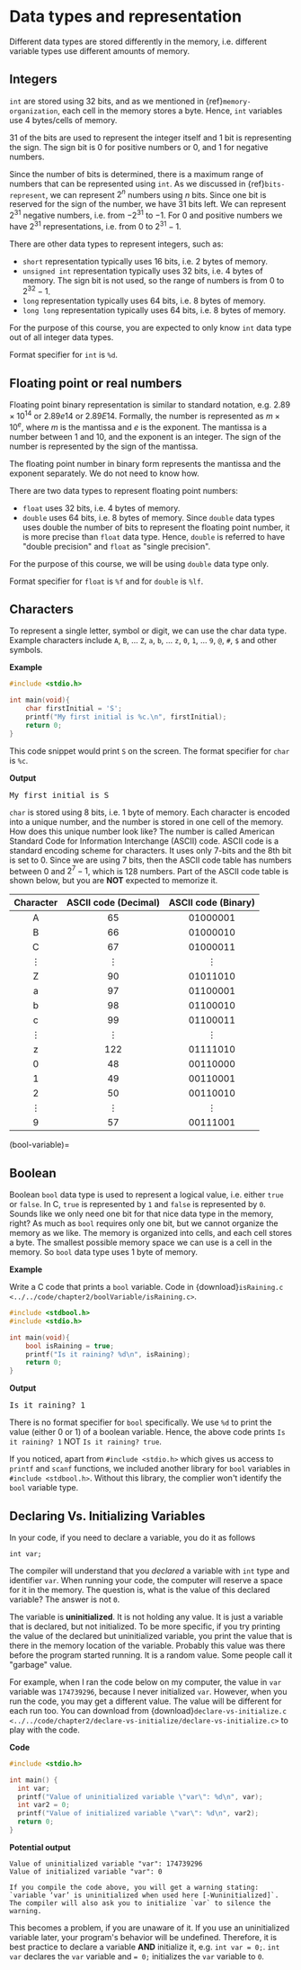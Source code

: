 # Data types and representation

Different data types are stored differently in the memory, i.e. different variable types use different amounts of memory.

## Integers

`int` are stored using 32 bits, and as we mentioned in {ref}`memory-organization`, each cell in the memory stores a byte. Hence, `int` variables use 4 bytes/cells of memory.

31 of the bits are used to represent the integer itself and 1 bit is representing the sign. The sign bit is 0 for positive numbers or 0, and 1 for negative numbers.

Since the number of bits is determined, there is a maximum range of numbers that can be represented using `int`. As we discussed in {ref}`bits-represent`, we can represent $2^n$ numbers using $n$ bits. Since one bit is reserved for the sign of the number, we have 31 bits left. We can represent $2^{31}$ negative numbers, i.e. from $-2^{31}$ to $-1$. For 0 and positive numbers we have $2^{31}$ representations, i.e. from 0 to $2^{31} - 1$. 

There are other data types to represent integers, such as:

* `short` representation typically uses 16 bits, i.e. 2 bytes of memory.
* `unsigned int` representation typically uses 32 bits, i.e. 4 bytes of memory. The sign bit is not used, so the range of numbers is from 0 to $2^{32} - 1$.
* `long` representation typically uses 64 bits, i.e. 8 bytes of memory.
* `long long` representation typically uses 64 bits, i.e. 8 bytes of memory.

For the purpose of this course, you are expected to only know `int` data type out of all integer data types.

Format specifier for `int` is `%d`.

## Floating point or real numbers

Floating point binary representation is similar to standard notation, e.g. $2.89 \times 10^{14}$ or $2.89e14$ or $2.89E14$. Formally, the number is represented as $m \times 10^e$, where $m$ is the mantissa and $e$ is the exponent. The mantissa is a number between 1 and 10, and the exponent is an integer. The sign of the number is represented by the sign of the mantissa. 

The floating point number in binary form represents the mantissa and the exponent separately. We do not need to know how.

There are two data types to represent floating point numbers: 

* `float` uses 32 bits, i.e. 4 bytes of memory. 
* `double` uses 64 bits, i.e. 8 bytes of memory. Since `double` data types uses double the number of bits to represent the floating point number, it is more precise than `float` data type. Hence, `double` is referred to have "double precision" and `float` as "single precision".

For the purpose of this course, we will be using `double` data type only.

Format specifier for `float` is `%f` and for `double` is `%lf`.

## Characters

To represent a single letter, symbol or digit, we can use the char data type. Example characters include `A`, `B`, ... `Z`, `a`, `b`, ... `z`, `0`, `1`, ... `9`, `@`, `#`, `$` and other symbols.

**Example**

```c {.line-numbers}
#include <stdio.h>

int main(void){
    char firstInitial = 'S';
    printf("My first initial is %c.\n", firstInitial);
    return 0;
}
```

This code snippet would print `S` on the screen. The format specifier for `char` is `%c`.

**Output**
<pre>
My first initial is S
</pre>

`char` is stored using 8 bits, i.e. 1 byte of memory. Each character is encoded into a unique number, and the number is stored in one cell of the memory. How does this unique number look like? The number is called American Standard Code for Information Interchange (ASCII) code. ASCII code is a standard encoding scheme for characters. It uses only 7-bits and the 8th bit is set to $0$. Since we are using 7 bits, then the ASCII code table has numbers between $0$ and $2^7 -1$, which is 128 numbers. Part of the ASCII code table is shown below, but you are **NOT** expected to memorize it.

| Character | ASCII code (Decimal) | ASCII code (Binary) |
| :-------: | :------------------: | :-----------------: |
|     A     |          65          |      01000001       |
|     B     |          66          |      01000010       |
|     C     |          67          |      01000011       |
|     ⋮     |          ⋮           |          ⋮          |
|     Z     |          90          |      01011010       |
|     a     |          97          |      01100001       |
|     b     |          98          |      01100010       |
|     c     |          99          |      01100011       |
|     ⋮     |          ⋮           |          ⋮          |
|     z     |         122          |      01111010       |
|     0     |          48          |      00110000       |
|     1     |          49          |      00110001       |
|     2     |          50          |      00110010       |
|     ⋮     |          ⋮           |          ⋮          |
|     9     |          57          |      00111001       |

(bool-variable)=
## Boolean 

Boolean `bool` data type is used to represent a logical value, i.e. either `true` or `false`. In C, `true` is represented by `1` and `false` is represented by `0`. Sounds like we only need one bit for that nice data type in the memory, right? As much as `bool` requires only one bit, but we cannot organize the memory as we like. The memory is organized into cells, and each cell stores a byte. The smallest possible memory space we can use is a cell in the memory. So `bool` data type uses 1 byte of memory.

**Example**

Write a C code that prints a `bool` variable. Code in {download}`isRaining.c <../../code/chapter2/boolVariable/isRaining.c>`.

```c {.line-numbers}
#include <stdbool.h>
#include <stdio.h>

int main(void){
    bool isRaining = true;
    printf("Is it raining? %d\n", isRaining);
    return 0;
}
```

**Output**
<pre>
Is it raining? 1
</pre>

There is no format specifier for `bool` specifically. We use `%d` to print the value (either 0 or 1) of a boolean variable. Hence, the above code prints `Is it raining? 1` NOT `Is it raining? true`.

If you noticed, apart from `#include <stdio.h>` which gives us access to `printf` and `scanf` functions, we included another library for `bool` variables in `#include <stdbool.h>`. Without this library, the complier won't identify the `bool` variable type.

## Declaring Vs. Initializing Variables

In your code, if you need to declare a variable, you do it as follows
```
int var;
```

The compiler will understand that you *declared* a variable with `int` type and identifier `var`. When running your code, the computer will reserve a space for it in the memory. The question is, what is the value of this declared variable? The answer is not `0`.

The variable is **uninitialized**. It is not holding any value. It is just a variable that is declared, but not initialized. To be more specific, if you try printing the value of the declared but uninitialized variable, you print the value that is there in the memory location of the variable. Probably this value was there before the program started running. It is a random value. Some people call it "garbage" value.

For example, when I ran the code below on my computer, the value in `var` variable was `174739296`, because I never initialized `var`. However, when you run the code, you may get a different value. The value will be different for each run too. You can download from {download}`declare-vs-initialize.c <../../code/chapter2/declare-vs-initialize/declare-vs-initialize.c>` to play with the code.

**Code**
```c {.line-numbers}
#include <stdio.h>

int main() {
  int var;
  printf("Value of uninitialized variable \"var\": %d\n", var);
  int var2 = 0;
  printf("Value of initialized variable \"var\": %d\n", var2);
  return 0;
}
```

**Potential output**
```
Value of uninitialized variable "var": 174739296
Value of initialized variable "var": 0
```

```{note}
If you compile the code above, you will get a warning stating: `variable ‘var’ is uninitialized when used here [-Wuninitialized]`. The compiler will also ask you to initialize `var` to silence the warning. 
```


This becomes a problem, if you are unaware of it. If you use an uninitialized variable later, your program's behavior will be undefined. Therefore, it is best practice to declare a variable **AND** initialize it, e.g. `int var = 0;`. `int var` declares the `var` variable and `= 0;` initializes the `var` variable to `0`.




